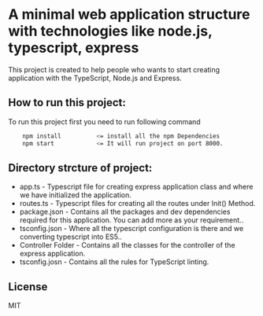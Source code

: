 # A minimal web application structure with technologies like node.js, typescript, express

This project is created to help people who wants to start creating application with the TypeScript, Node.js and Express.

## How to run this project:

To run this project first you need to run following command

```sh
    npm install          <= install all the npm Dependencies
    npm start            <= It will run project on port 8000.
```

## Directory strcture of project:

* app.ts - Typescript file for creating express application class and where we have initialized the application.
* routes.ts - Typescript files for creating all the routes under Init() Method.
* package.json - Contains all the packages and dev dependencies required for this application. You can add more as your requirement..
* tsconfig.json - Where all the typescript configuration is there and we converting typescript into ES5..
* Controller Folder - Contains all the classes for the controller of the express application.
* tsconfig.josn - Contains all the rules for TypeScript linting.

## License

MIT
